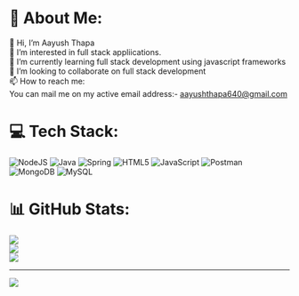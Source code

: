 # 💫 About Me:
👋 Hi, I’m Aayush Thapa<br>👀 I’m interested in full stack appliications.<br>🌱 I’m currently learning full stack development using javascript frameworks<br>💞️ I’m looking to collaborate on full stack development<br>📫 How to reach me:<br>You can mail me on my active email address:- aayushthapa640@gmail.com


# 💻 Tech Stack:
![NodeJS](https://img.shields.io/badge/node.js-6DA55F?style=for-the-badge&logo=node.js&logoColor=white) ![Java](https://img.shields.io/badge/java-%23ED8B00.svg?style=for-the-badge&logo=openjdk&logoColor=white) ![Spring](https://img.shields.io/badge/spring-%236DB33F.svg?style=for-the-badge&logo=spring&logoColor=white) ![HTML5](https://img.shields.io/badge/html5-%23E34F26.svg?style=for-the-badge&logo=html5&logoColor=white) ![JavaScript](https://img.shields.io/badge/javascript-%23323330.svg?style=for-the-badge&logo=javascript&logoColor=%23F7DF1E) ![Postman](https://img.shields.io/badge/Postman-FF6C37?style=for-the-badge&logo=postman&logoColor=white) ![MongoDB](https://img.shields.io/badge/MongoDB-%234ea94b.svg?style=for-the-badge&logo=mongodb&logoColor=white) ![MySQL](https://img.shields.io/badge/mysql-4479A1.svg?style=for-the-badge&logo=mysql&logoColor=white)
# 📊 GitHub Stats:
![](https://github-readme-stats.vercel.app/api?username=11Warrior&theme=dark&hide_border=false&include_all_commits=false&count_private=false)<br/>
![](https://nirzak-streak-stats.vercel.app/?user=11Warrior&theme=dark&hide_border=false)<br/>
![](https://github-readme-stats.vercel.app/api/top-langs/?username=11Warrior&theme=dark&hide_border=false&include_all_commits=false&count_private=false&layout=compact)

---
[![](https://visitcount.itsvg.in/api?id=11Warrior&icon=0&color=0)](https://visitcount.itsvg.in)

<!-- Proudly created with GPRM ( https://gprm.itsvg.in ) -->
